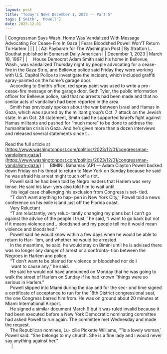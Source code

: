 ```yaml
---
layout: post
title: "Today's News December 1, 2023 -- Part 5"
tags: ['Smith', 'Powell']
date: 2023-12-01
---
```


| Congressman Says Wash. Home Was Vandalized With Message Advocating For Cease-Fire In Gaza | Fears Bloodshed Powell Won’T Return To Harlem  |
|  |  |
| Azi Paybarah for The Washington Post | By Stratton L. Douthat  published in Somerset Daily American |
| December 1, 2023 | March 18, 1967 |
| &nbsp;&nbsp;&nbsp;&nbsp;House Democrat Adam Smith said his home in Bellevue, Wash., was vandalized Thursday night by people advocating for a cease-fire in the Gaza Strip, and Bellevue police said Friday they were working with U.S. Capitol Police to investigate the incident, which included graffiti spray-painted on the home’s garage door.<br>&nbsp;&nbsp;&nbsp;&nbsp;According to Smith’s office, red spray paint was used to write a pro-cease-fire message on the garage door. Seth Tyler, the public information officer for Bellevue police, said that no arrests had been made and that no similar acts of vandalism had been reported in the area.<br>&nbsp;&nbsp;&nbsp;&nbsp;Smith has previously spoken about the war between Israel and Hamas in Gaza, which was spurred by the militant group’s Oct. 7 attack on the Jewish state. In an Oct. 28 statement, Smith said he supported Israel’s fight against Hamas militants and pushed for “much more” to be done to address the humanitarian crisis in Gaza. And he’s given more than a dozen interviews and released several statements since t ...<br><br>Read the full article at<br>[https://www.washingtonpost.com/politics/2023/12/01/congressman-vandalism-gaza/](https://www.washingtonpost.com/politics/2023/12/01/congressman-vandalism-gaza/) | &nbsp;&nbsp;&nbsp;&nbsp;BIMINI, Bahamas (AP) — Adam Clayton Powell backed down Friday on his threat to return to New York on Sunday because he said he was afraid his arrest might touch off a riot.<br>&nbsp;&nbsp;&nbsp;&nbsp;Powell said he had been told by Negro leaders that Harlem was very tense. He said his law- yers also told him to wait until<br>&nbsp;&nbsp;&nbsp;&nbsp; his legal case challenging his exclusion from Congress is set- tled.<br>&nbsp;&nbsp;&nbsp;&nbsp;“T don’t want anything to hap- pen in New York City,’’ Powell told a news conference on his exile island just off the Florida coast.<br>&nbsp;&nbsp;&nbsp;&nbsp;Very Reluctant<br>&nbsp;&nbsp;&nbsp;&nbsp;“T am reluctantly, very reluc- tantly changing my plans but I can’t go against the advice of the people I trust,’’ he said, “I want to go back but not if it means violence and _ bloodshed and my people tell me it would mean violence and bloodshed.”<br>&nbsp;&nbsp;&nbsp;&nbsp;Powell said he would know within a few days when he would be able to return to Har- ‘lem, and whether he would be arrested.<br>&nbsp;&nbsp;&nbsp;&nbsp;In the meantime, he said, he would stay on Bimini until he is advised there was no longer any danger of arrest or a confronta- tion between the Negroes in Harlem and police.<br>&nbsp;&nbsp;&nbsp;&nbsp;“T don’t want te be blamed for violence or bloodshed nor do I<br>&nbsp;&nbsp;&nbsp;&nbsp; want to cause any,” he said.<br>&nbsp;&nbsp;&nbsp;&nbsp;He said he would not have announced on Monday that he was going to walk the street of Harlem on Sunday if he had known ‘‘things were so serious in Harlem.”<br>&nbsp;&nbsp;&nbsp;&nbsp;Powell slipped into Miami during the day and for the sec- ond time signed a certificate of acceptance to run for the 18th District congressional seat, the one Congress barred him from. He was on ground about 20 minutes at Miami International   Airport.<br>&nbsp;&nbsp;&nbsp;&nbsp;He signed a similar document March 9 but it was ruled invalid because it had been executed before a New York Democratic nominating committee had asked Powell to run again. The committee met Wednesday and made the request.<br>&nbsp;&nbsp;&nbsp;&nbsp;The Republican nominee, Lu- cille Pickette Williams, ‘“‘is a lovely woman,’ Powell said. “She belongs to my church. She is a fine lady and I would never say anything against her.”<br>&nbsp;&nbsp;&nbsp;&nbsp;   |